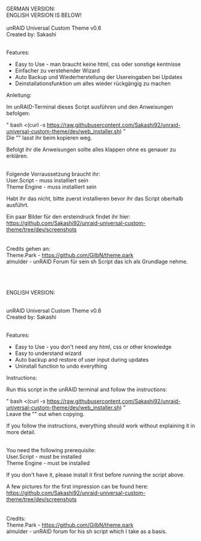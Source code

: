 GERMAN VERSION: <br />
ENGLISH VERSION IS BELOW! <br /><br />
unRAID Universal Custom Theme v0.6 <br />
Created by: Sakashi<br /><br />

Features: <br />
- Easy to Use - man braucht keine html, css oder sonstige kentnisse  <br />
- Einfacher zu verstehender Wizard <br />
- Auto Backup und Wiederherstellung der Usereingaben bei Updates <br />
- Deinstallationsfunktion um alles wieder rückgängig zu machen <br />

Anleitung:<br />

Im unRAID-Terminal dieses Script ausführen und den Anweisungen befolgen: <br />

" bash <(curl -s https://raw.githubusercontent.com/Sakashi92/unraid-universal-custom-theme/dev/web_installer.sh) " <br />
						Die "" lasst ihr beim kopieren weg.<br />

Befolgt ihr die Anweisungen sollte alles klappen ohne es genauer zu erklären. <br />

<br />Folgende Vorraussetzung braucht ihr:<br />
User.Script - muss installiert sein<br />
Theme Engine - muss installiert sein<br />

Habt ihr das nicht, bitte zuerst installieren bevor ihr das Script oberhalb ausführt. <br />

Ein paar Bilder für den ersteindruck findet ihr hier: https://github.com/Sakashi92/unraid-universal-custom-theme/tree/dev/screenshots <br /><br /><br />
Credits gehen an: <br />
Theme.Park - https://github.com/GilbN/theme.park <br />
almulder - unRAID Forum für sein sh Script das ich als Grundlage nehme. <br /><br /><br /><br />


ENGLISH VERSION: <br /> <br />

unRAID Universal Custom Theme v0.6 <br />
Created by: Sakashi<br /><br />

Features: <br />
- Easy to Use - you don't need any html, css or other knowledge  <br />
- Easy to understand wizard <br />
- Auto backup and restore of user input during updates <br />
- Uninstall function to undo everything <br />

Instructions:<br />

Run this script in the unRAID terminal and follow the instructions: <br />

" bash <(curl -s https://raw.githubusercontent.com/Sakashi92/unraid-universal-custom-theme/dev/web_installer.sh) " <br />
						Leave the "" out when copying.<br />

If you follow the instructions, everything should work without explaining it in more detail. <br />

<br />You need the following prerequisite:<br />
User.Script - must be installed<br />
Theme Engine - must be installed<br />

If you don't have it, please install it first before running the script above. <br />

A few pictures for the first impression can be found here: https://github.com/Sakashi92/unraid-universal-custom-theme/tree/dev/screenshots <br /><br /><br />
Credits: <br />
Theme.Park - https://github.com/GilbN/theme.park <br />
almulder - unRAID forum for his sh script which I take as a basis. <br />
